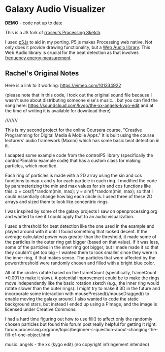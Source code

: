 # Galaxy Audio Visualizer

[**DEMO**](http://codepen.io/ilovecomputers/pen/YPXPXe) - code not up to date

This is a JS fork of [rroseu's Processing Sketch](https://github.com/rroseu/galaxy-audioviz).

I used [p5.js](http://p5js.org/) to aid in my porting. P5.js makes Processing web native. Not only does it provide drawing functionality, but a [Web Audio library](http://p5js.org/reference/#/libraries/p5.sound). This Web Audio library is crucial for the beat detection as that involves [frequency energy measurement](http://p5js.org/reference/#/p5.FFT/getEnergy).

Rachel's Original Notes
---

Here is a link to it working: https://vimeo.com/101334922

(please note that in this code, I took out the original sound file because I wasn't sure about distributing someone else's music... but you can find the song here: https://soundcloud.com/kygo/the-xx-angels-kygo-edit and at the time of writing it is available for download there)

////////

This is my second project for the online Coursera course, "Creative Programming for Digital Media & Mobile Apps." It is built using the course lecturers' audio framework (Maxim) which has some basic beat detection in it.

I adapted some example code from the controlP5 library (specifically the controlP5matrix example code) that has a custom class for making particles, which modified. 

Each ring of particles is made with a 2D array using the sin and cos functions to map x and y for each particle in each ring. I modified the code by parameterizing the min and max values for sin and cos functions like this: x = cos(f)*random(min, max); y = sin(f)*random(min, max); so that I could essentially change how big each circle is. I used three of these 2D arrays and sized them to look like concentric rings. 

I was inspired by some of the galaxy projects I saw on openprocessing.org and wanted to see if I could apply that to an audio visualization.

I used a threshold for beat detection like the one used in the example and played around with it until I found something that looked decent. If the average calculated power was greater than the threshold, it made some of the particles in the outer ring get bigger (based on that value). If it was less, some of the particles in the inner ring got bigger, but I made made it so that they couldn't get too big - I wanted them to look smaller since they were in the inner ring, if that makes sense. The particles that were affected by the power/threshold were randomly chosen and filled with a bright blue color.

All of the circles rotate based on the frameCount (specifically, frameCount *0.001 to make it slow). A potential improvement could be to make the rings move independently like the basic rotation sketch (e.g., the inner ring would rotate slower than the outer rings). I might try to make it 3D in the future and incorporate some interaction with mousePressed()/mouseDragged() to enable moving the galaxy around. I also wanted to code the static background stars, but instead I ended up using a PImage, and the image is licensed under Creative Commons.

I had a hard time figuring out how to use fill() to affect only the randomly chosen particles but found this forum post really helpful for getting it right: forum.processing.org/one/topic/beginner-s-question-about-changing-the-fill-of-one-object.html

music: angels - the xx (kygo edit) (no copyright infringement intended)